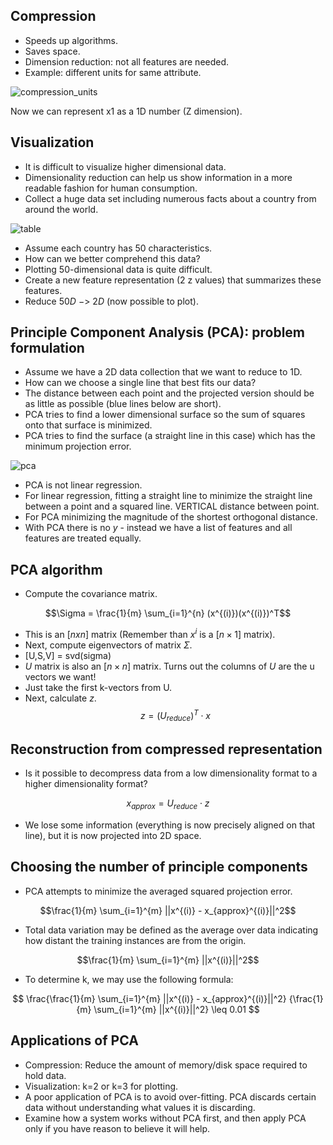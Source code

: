 ## Compression

* Speeds up algorithms.
* Saves space.
* Dimension reduction: not all features are needed.
* Example: different units for same attribute.


![compression_units](https://github.com/djeada/Stanford-Machine-Learning/blob/main/slides/resources/compression_units.png)

Now we can represent x1 as a 1D number (Z dimension).


## Visualization


* It is difficult to visualize higher dimensional data.
* Dimensionality reduction can help us show information in a more readable fashion for human consumption.
* Collect a huge data set including numerous facts about a country from around the world.

![table](https://github.com/djeada/Stanford-Machine-Learning/blob/main/slides/resources/table.png)

* Assume each country has 50 characteristics.
* How can we better comprehend this data?
* Plotting 50-dimensional data is quite difficult.
* Create a new feature representation (2 z values) that summarizes these features.
* Reduce $50D\ ->\ 2D$ (now possible to plot).

## Principle Component Analysis (PCA): problem formulation

* Assume we have a 2D data collection that we want to reduce to 1D.
* How can we choose a single line that best fits our data?
* The distance between each point and the projected version should be as little as possible (blue lines below are short).
* PCA tries to find a lower dimensional surface so the sum of squares onto that surface is minimized.
* PCA tries to find the surface (a straight line in this case) which has the minimum projection error.

![pca](https://github.com/djeada/Stanford-Machine-Learning/blob/main/slides/resources/pca.png)

* PCA is not linear regression.
* For linear regression, fitting a straight line to minimize the straight line between a point and a squared line. VERTICAL distance between point.
* For PCA minimizing the magnitude of the shortest orthogonal distance.
* With PCA there is no $y$ - instead we have a list of features and all features are treated equally.

## PCA algorithm

* Compute the covariance matrix.

 $$\Sigma = \frac{1}{m} \sum_{i=1}^{n} (x^{(i)})(x^{(i)})^T$$

* This is an $[n x n]$ matrix (Remember than $x^i$ is a $[n \times 1]$ matrix).
* Next, compute eigenvectors of matrix $\Sigma$.
* [U,S,V] = svd(sigma)
* $U$ matrix is also an $[n \times n]$ matrix. Turns out the columns of $U$ are the u vectors we want!
* Just take the first k-vectors from U.
* Next, calculate $z$.  $$z = (U_{reduce})^T \cdot x$$

## Reconstruction from compressed representation

* Is it possible to decompress data from a low dimensionality format to a higher dimensionality format?

 $$x_{approx} = U_{reduce} \cdot z$$

* We lose some information (everything is now precisely aligned on that line), but it is now projected into 2D space.

## Choosing the number of principle components

* PCA attempts to minimize the averaged squared projection error.

 $$\frac{1}{m} \sum_{i=1}^{m} ||x^{(i)} - x_{approx}^{(i)}||^2$$

* Total data variation may be defined as the average over data indicating how distant the training instances are from the origin.

 $$\frac{1}{m} \sum_{i=1}^{m} ||x^{(i)}||^2$$

* To determine k, we may use the following formula:

 $$
 \frac{\frac{1}{m} \sum_{i=1}^{m} ||x^{(i)} - x_{approx}^{(i)}||^2}
 {\frac{1}{m} \sum_{i=1}^{m} ||x^{(i)}||^2} 
 \leq 0.01
 $$

## Applications of PCA

* Compression: Reduce the amount of memory/disk space required to hold data.
* Visualization: k=2 or k=3 for plotting.
* A poor application of PCA is to avoid over-fitting. PCA discards certain data without understanding what values it is discarding.
* Examine how a system works without PCA first, and then apply PCA only if you have reason to believe it will help.
